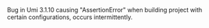 Bug in Umi 3.1.10 causing "AssertionError" when building project with certain configurations, occurs intermittently.
